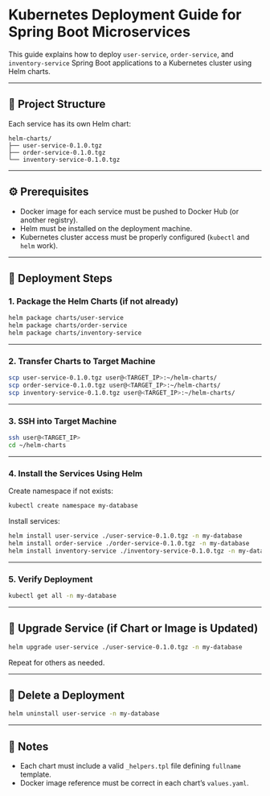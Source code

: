 
# Kubernetes Deployment Guide for Spring Boot Microservices

This guide explains how to deploy `user-service`, `order-service`, and `inventory-service` Spring Boot applications to a Kubernetes cluster using Helm charts.

---

## 📁 Project Structure

Each service has its own Helm chart:

```
helm-charts/
├── user-service-0.1.0.tgz
├── order-service-0.1.0.tgz
└── inventory-service-0.1.0.tgz
```

---

## ⚙️ Prerequisites

- Docker image for each service must be pushed to Docker Hub (or another registry).
- Helm must be installed on the deployment machine.
- Kubernetes cluster access must be properly configured (`kubectl` and `helm` work).

---

## 🚀 Deployment Steps

### 1. Package the Helm Charts (if not already)

```bash
helm package charts/user-service
helm package charts/order-service
helm package charts/inventory-service
```

---

### 2. Transfer Charts to Target Machine

```bash
scp user-service-0.1.0.tgz user@<TARGET_IP>:~/helm-charts/
scp order-service-0.1.0.tgz user@<TARGET_IP>:~/helm-charts/
scp inventory-service-0.1.0.tgz user@<TARGET_IP>:~/helm-charts/
```

---

### 3. SSH into Target Machine

```bash
ssh user@<TARGET_IP>
cd ~/helm-charts
```

---

### 4. Install the Services Using Helm

Create namespace if not exists:

```bash
kubectl create namespace my-database
```

Install services:

```bash
helm install user-service ./user-service-0.1.0.tgz -n my-database
helm install order-service ./order-service-0.1.0.tgz -n my-database
helm install inventory-service ./inventory-service-0.1.0.tgz -n my-database
```

---

### 5. Verify Deployment

```bash
kubectl get all -n my-database
```

---

## 🔄 Upgrade Service (if Chart or Image is Updated)

```bash
helm upgrade user-service ./user-service-0.1.0.tgz -n my-database
```

Repeat for others as needed.

---

## 🧹 Delete a Deployment

```bash
helm uninstall user-service -n my-database
```

---

## 📌 Notes

- Each chart must include a valid `_helpers.tpl` file defining `fullname` template.
- Docker image reference must be correct in each chart’s `values.yaml`.
